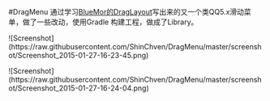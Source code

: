 #DragMenu
通过学习<a href="https://github.com/BlueMor/DragLayout">BlueMor的DragLayout</a>写出来的又一个类QQ5.x滑动菜单，做了一些改动，使用Gradle 构建工程，做成了Library。
<p>
![Screenshot](https://raw.githubusercontent.com/ShinChven/DragMenu/master/screenshot/Screenshot_2015-01-27-16-23-45.png)<p>
![Screenshot](https://raw.githubusercontent.com/ShinChven/DragMenu/master/screenshot/Screenshot_2015-01-27-16-24-04.png)<p>